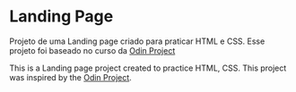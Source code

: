# Landing Page

Projeto de uma Landing page criado para praticar HTML e CSS. Esse projeto foi baseado no curso da [Odin Project](https://www.theodinproject.com/)

This is a Landing page project created to practice HTML, CSS. This project was inspired by the [Odin Project](https://www.theodinproject.com/).

